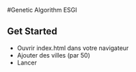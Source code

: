 #Genetic Algorithm ESGI

## Get Started

- Ouvrir index.html dans votre navigateur
- Ajouter des villes (par 50)
- Lancer